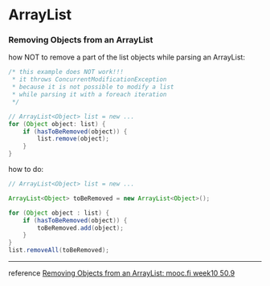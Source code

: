 # ArrayList

### Removing Objects from an ArrayList
how NOT to remove a part of the list objects while parsing an ArrayList:
```java
/* this example does NOT work!!!
 * it throws ConcurrentModificationException
 * because it is not possible to modify a list
 * while parsing it with a foreach iteration
 */

// ArrayList<Object> list = new ...
for (Object object: list) {
    if (hasToBeRemoved(object)) {
        list.remove(object);
    }
}
```

how to do: 
```java
// ArrayList<Object> list = new ...

ArrayList<Object> toBeRemoved = new ArrayList<Object>();

for (Object object : list) {
    if (hasToBeRemoved(object)) {
        toBeRemoved.add(object);
    }
}
list.removeAll(toBeRemoved);
```

------
reference [Removing Objects from an ArrayList: mooc.fi week10 50.9](https://materiaalit.github.io/2013-oo-programming/part2/week-10/)
